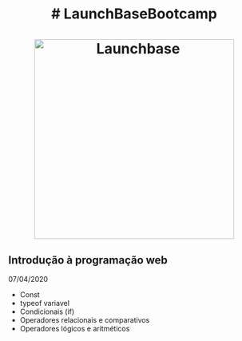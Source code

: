 
<h1 align="center">
    # LaunchBaseBootcamp<br><br>
    <img alt="Launchbase" src="https://storage.googleapis.com/golden-wind/bootcamp-launchbase/logo.png" width="400px" />
</h1>

<h2>Introdução à programação web</h2>
<p>07/04/2020</p>
<ul>
<li>Const</li>
<li>typeof variavel</li>
<li>Condicionais (if)</li>
<li>Operadores relacionais e comparativos</li>
<li>Operadores lógicos e aritméticos</li>
</ul>
